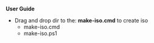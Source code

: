 **User Guide**
* Drag and drop dir to the: **make-iso.cmd** to create iso
  * make-iso.cmd
  * make-iso.ps1
